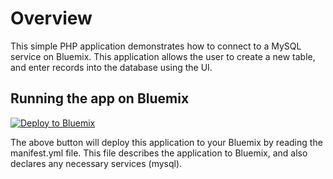 # Overview

This simple PHP application demonstrates how to connect to a MySQL service on Bluemix. This application allows the user to create a new table, and enter records into the database using the UI.

## Running the app on Bluemix

[![Deploy to Bluemix](https://bluemix.net/deploy/button.png)](https://bluemix.net/deploy)

The above button will deploy this application to your Bluemix by reading the manifest.yml file. This file describes the application to Bluemix, and also declares any necessary services (mysql).
